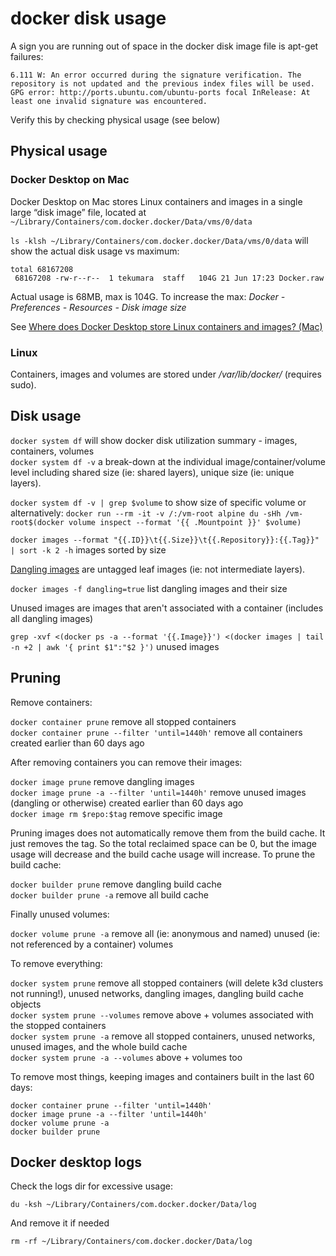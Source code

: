 # docker disk usage

A sign you are running out of space in the docker disk image file is apt-get failures:

```
6.111 W: An error occurred during the signature verification. The repository is not updated and the previous index files will be used. GPG error: http://ports.ubuntu.com/ubuntu-ports focal InRelease: At least one invalid signature was encountered.
```

Verify this by checking physical usage (see below)

## Physical usage

### Docker Desktop on Mac

Docker Desktop on Mac stores Linux containers and images in a single large “disk image” file, located at `~/Library/Containers/com.docker.docker/Data/vms/0/data`

`ls -klsh ~/Library/Containers/com.docker.docker/Data/vms/0/data` will show the actual disk usage vs maximum:

```
total 68167208
 68167208 -rw-r--r--  1 tekumara  staff   104G 21 Jun 17:23 Docker.raw
```

Actual usage is 68MB, max is 104G. To increase the max: _Docker - Preferences - Resources - Disk image size_

See [Where does Docker Desktop store Linux containers and images? (Mac)](https://docs.docker.com/desktop/faqs/macfaqs/#where-does-docker-desktop-store-linux-containers-and-images)

### Linux

Containers, images and volumes are stored under _/var/lib/docker/_ (requires sudo).

## Disk usage

`docker system df` will show docker disk utilization summary - images, containers, volumes  
`docker system df -v` a break-down at the individual image/container/volume level including shared size (ie: shared layers), unique size (ie: unique layers).

`docker system df -v | grep $volume` to show size of specific volume or alternatively: `docker run --rm -it -v /:/vm-root alpine du -sHh /vm-root$(docker volume inspect --format '{{ .Mountpoint }}' $volume)`

`docker images --format "{{.ID}}\t{{.Size}}\t{{.Repository}}:{{.Tag}}" | sort -k 2 -h` images sorted by size

[Dangling images](https://docs.docker.com/engine/reference/commandline/images/#show-untagged-images-dangling) are untagged leaf images (ie: not intermediate layers).

`docker images -f dangling=true` list dangling images and their size

Unused images are images that aren't associated with a container (includes all dangling images)

`grep -xvf <(docker ps -a --format '{{.Image}}') <(docker images | tail -n +2 | awk '{ print $1":"$2 }')` unused images

## Pruning

Remove containers:

`docker container prune` remove all stopped containers  
`docker container prune --filter 'until=1440h'` remove all containers created earlier than 60 days ago

After removing containers you can remove their images:

`docker image prune` remove dangling images  
`docker image prune -a --filter 'until=1440h'` remove unused images (dangling or otherwise) created earlier than 60 days ago  
`docker image rm $repo:$tag` remove specific image

Pruning images does not automatically remove them from the build cache. It just removes the tag. So the total reclaimed space can be 0, but the image usage will decrease and the build cache usage will increase. To prune the build cache:

`docker builder prune` remove dangling build cache  
`docker builder prune -a` remove all build cache

Finally unused volumes:

`docker volume prune -a` remove all (ie: anonymous and named) unused (ie: not referenced by a container) volumes

To remove everything:

`docker system prune` remove all stopped containers (will delete k3d clusters not running!), unused networks, dangling images, dangling build cache objects  
`docker system prune --volumes` remove above + volumes associated with the stopped containers  
`docker system prune -a` remove all stopped containers, unused networks, unused images, and the whole build cache  
`docker system prune -a --volumes` above + volumes too

To remove most things, keeping images and containers built in the last 60 days:

```
docker container prune --filter 'until=1440h'
docker image prune -a --filter 'until=1440h'
docker volume prune -a
docker builder prune
```

## Docker desktop logs

Check the logs dir for excessive usage:

```
du -ksh ~/Library/Containers/com.docker.docker/Data/log
```

And remove it if needed

```
rm -rf ~/Library/Containers/com.docker.docker/Data/log
```
